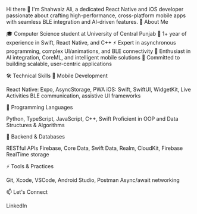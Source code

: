 Hi there 👋
I'm Shahwaiz Ali, a dedicated React Native and iOS developer passionate about crafting high-performance, cross-platform mobile apps with seamless BLE integration and AI-driven features.
🚀 About Me

🎓 Computer Science student at University of Central Punjab
📱 1+ year of experience in Swift, React Native, and C++
⚡ Expert in asynchronous programming, complex UI/animations, and BLE connectivity
🤖 Enthusiast in AI integration, CoreML, and intelligent mobile solutions
🌟 Committed to building scalable, user-centric applications

🛠️ Technical Skills
📱 Mobile Development

React Native: Expo, AsyncStorage, PWA
iOS: Swift, SwiftUI, WidgetKit, Live Activities
BLE communication, assistive UI frameworks

🐍 Programming Languages

Python, TypeScript, JavaScript, C++, Swift
Proficient in OOP and Data Structures & Algorithms

🧠 Backend & Databases

RESTful APIs
Firebase, Core Data, Swift Data, Realm, CloudKit, Firebase RealTime storage

⚡ Tools & Practices

Git, Xcode, VSCode, Android Studio, Postman
Async/await networking

📫 Let's Connect

LinkedIn
